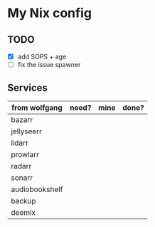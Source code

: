 # My Nix config

## TODO

- [x] add SOPS + age
- [ ] fix the issue spawner

## Services

| from wolfgang     | need? | mine  | done? |
| ---               |---    |---    |---    |
| bazarr            |       |       |       |
| jellyseerr        |       |       |       |
| lidarr            |       |       |       |
| prowlarr          |       |       |       |
| radarr            |       |       |       |
| sonarr            |       |       |       |
| audiobookshelf    |       |       |       |
| backup            |       |       |       |
| deemix            |       |       |       |
